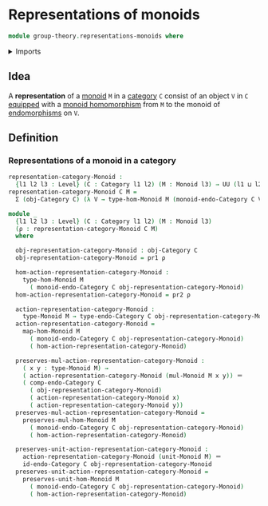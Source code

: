 # Representations of monoids

```agda
module group-theory.representations-monoids where
```

<details><summary>Imports</summary>

```agda
open import category-theory.categories
open import category-theory.endomorphisms-in-categories

open import foundation.dependent-pair-types
open import foundation.endomorphisms
open import foundation.identity-types
open import foundation.universe-levels

open import group-theory.homomorphisms-monoids
open import group-theory.monoids

open import structured-types.morphisms-wild-monoids
open import structured-types.wild-monoids
```

</details>

## Idea

A **representation** of a [monoid](group-theory.monoids.md) `M` in a
[category](category-theory.categories.md) `C` consist of an object `V` in `C`
[equipped](foundation.structure.md) with a
[monoid homomorphism](group-theory.homomorphisms-monoids.md) from `M` to the
monoid of [endomorphisms](category-theory.endomorphisms-in-categories.md) on
`V`.

## Definition

### Representations of a monoid in a category

```agda
representation-category-Monoid :
  {l1 l2 l3 : Level} (C : Category l1 l2) (M : Monoid l3) → UU (l1 ⊔ l2 ⊔ l3)
representation-category-Monoid C M =
  Σ (obj-Category C) (λ V → type-hom-Monoid M (monoid-endo-Category C V))

module _
  {l1 l2 l3 : Level} (C : Category l1 l2) (M : Monoid l3)
  (ρ : representation-category-Monoid C M)
  where

  obj-representation-category-Monoid : obj-Category C
  obj-representation-category-Monoid = pr1 ρ

  hom-action-representation-category-Monoid :
    type-hom-Monoid M
      ( monoid-endo-Category C obj-representation-category-Monoid)
  hom-action-representation-category-Monoid = pr2 ρ

  action-representation-category-Monoid :
    type-Monoid M → type-endo-Category C obj-representation-category-Monoid
  action-representation-category-Monoid =
    map-hom-Monoid M
      ( monoid-endo-Category C obj-representation-category-Monoid)
      ( hom-action-representation-category-Monoid)

  preserves-mul-action-representation-category-Monoid :
    ( x y : type-Monoid M) →
    ( action-representation-category-Monoid (mul-Monoid M x y)) ＝
    ( comp-endo-Category C
      ( obj-representation-category-Monoid)
      ( action-representation-category-Monoid x)
      ( action-representation-category-Monoid y))
  preserves-mul-action-representation-category-Monoid =
    preserves-mul-hom-Monoid M
      ( monoid-endo-Category C obj-representation-category-Monoid)
      ( hom-action-representation-category-Monoid)

  preserves-unit-action-representation-category-Monoid :
    action-representation-category-Monoid (unit-Monoid M) ＝
    id-endo-Category C obj-representation-category-Monoid
  preserves-unit-action-representation-category-Monoid =
    preserves-unit-hom-Monoid M
      ( monoid-endo-Category C obj-representation-category-Monoid)
      ( hom-action-representation-category-Monoid)
```
